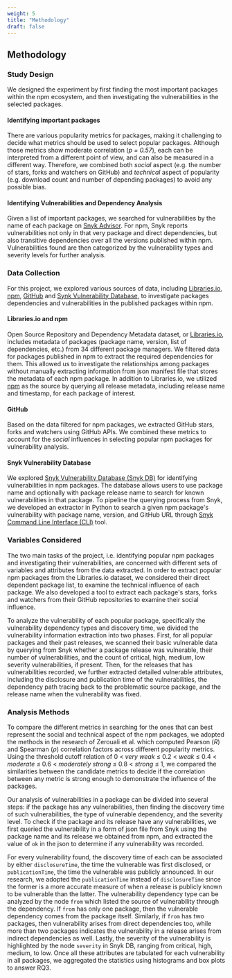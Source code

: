 ```yaml
---
weight: 5
title: "Methodology"
draft: false
---
```


## Methodology

### Study Design

We designed the experiment by first finding the most important packages within the npm ecosystem, and then investigating the vulnerabilities in the selected packages.

#### Identifying important packages

There are various popularity metrics for packages, making it challenging to decide what metrics should be used to select popular packages. Although those metrics show moderate correlation (*p = 0.57*), each can be interpreted from a different point of view, and can also be measured in a different way. Therefore, we combined both *social* aspect (e.g. the number of stars, forks and watchers on GitHub) and *technical* aspect of popularity (e.g. download count and number of depending packages) to avoid any possible bias.

#### Identifying Vulnerabilities and Dependency Analysis

Given a list of important packages, we searched for vulnerabilities by the name of each package on [Snyk Advisor](https://snyk.io/advisor/). For npm, Snyk reports vulnerabilities not only in that very package and direct dependencies, but also transitive dependencies over all the versions published within npm. Vulnerabilities found are then categorized by the vulnerability types and severity levels for further analysis.

### Data Collection

For this project, we explored various sources of data, including [Libraries.io](https://libraries.io/), [npm](https://www.npmjs.com/), [GitHub](https://github.com/) and [Synk Vulnerability Database](https://security.snyk.io/), to investigate packages dependencies and vulnerabilities in the published packages within npm.

#### Libraries.io and npm

Open Source Repository and Dependency Metadata dataset, or [Libraries.io](https://libraries.io/), includes metadata of packages (package name, version, list of dependencies, etc.) from 34 different package managers. We filtered data for packages published in npm to extract the required dependencies for them. This allowed us to investigate the relationships among packages without manually extracting information from json manifest file that stores the metadata of each npm package. In addition to Libraries.io, we utilized [npm](https://www.npmjs.com/) as the source by querying all release metadata, including release name and timestamp, for each package of interest.

#### GitHub

Based on the data filtered for npm packages, we extracted GitHub stars, forks and watchers using GitHub APIs. We combined these metrics to account for the *social* influences in selecting popular npm packages for vulnerability analysis.

#### Snyk Vulnerability Database

We explored [Snyk Vulnerability Database (Snyk DB)](https://security.snyk.io/) for identifying vulnerabilities in npm packages. The database allows users to use package name and optionally with package release name to search for known vulnerabilities in that package. To pipeline the querying process from Snyk, we developed an extractor in Python to search a given npm package's vulnerability with package name, version, and GitHub URL through [Snyk Command Line Interface (CLI)](https://docs.snyk.io/products/snyk-code/cli-for-snyk-code) tool.

### Variables Considered

The two main tasks of the project, i.e. identifying popular npm packages and investigating their vulnerabilities, are concerned with different sets of variables and attributes from the data extracted. In order to extract popular npm packages from the Libraries.io dataset, we considered their direct dependent package list, to examine the technical influence of each package. We also developed a tool to extract each package's  stars, forks and watchers from their GitHub repositories to examine their social influence.

To analyze the vulnerability of each popular package, specifically the vulnerability dependency types and discovery time, we divided the vulnerability information extraction into two phases. First, for all popular packages and their past releases, we scanned their basic vulnerable data by querying from Snyk whether a package release was vulnerable, their number of vulnerabilities, and the count of critical, high, medium, low severity vulnerabilities, if present. Then, for the releases that has vulnerabilities recorded, we further extracted detailed vulnerable attributes, including the disclosure and publication time of the vulnerabilities, the dependency path tracing back to the problematic source package, and the release name when the vulnerability was fixed.

### Analysis Methods

To compare the different metrics in searching for the ones that can best represent the social and technical aspect of the npm packages, we adopted the methods in the research of Zerouali et al. which computed Pearson (*R*) and Spearman (*&rho;*) correlation factors across different popularity metrics. Using the threshold cutoff relation of 0 < *very weak* &le; 0.2 < *weak* &le; 0.4 < *moderate* &le; 0.6 < *moderately strong* &le; 0.8 < *strong* &le; 1, we compared the similarities between the candidate metrics to decide if the correlation between any metric is strong enough to demonstrate the influence of the packages.

Our analysis of vulnerabilities in a package can be divided into several steps: if the package has any vulnerabilities, then finding the discovery time of such vulnerabilities, the type of vulnerable dependency, and the severity level. To check if the package and its release have any vulnerabilities, we first queried the vulnerability in a form of json file from Snyk using the package name and its release we obtained from npm, and extracted the value of `ok` in the json to determine if any vulnerability was recorded.

For every vulnerability found, the discovery time of each can be associated by either `disclosureTime`, the time the vulnerable was first disclosed, or `publicationTime`, the time the vulnerable was publicly announced. In our research, we adopted the `publicationTime` instead of `disclosureTime` since the former is a more accurate measure of when a release is publicly known to be vulnerable than the latter. The vulnerability dependency type can be analyzed by the node `from` which listed the source of vulnerability through the dependency. If `from` has only one package, then the vulnerable dependency comes from the package itself. Similarly, if `from` has two packages, then vulnerability arises from direct dependencies too, while more than two packages indicates the vulnerability in a release arises from indirect dependencies as well. Lastly, the severity of the vulnerability is highlighted by the node `severity` in Snyk DB, ranging from critical, high, medium, to low. Once all these attributes are tabulated for each vulnerability in all packages, we aggregated the statistics using histograms and box plots to answer RQ3.
